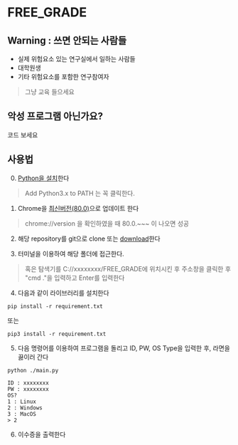 FREE_GRADE
=====================

## Warning : 쓰면 안되는 사람들

* 실제 위험요소 있는 연구실에서 일하는 사람들
* 대학원생
* 기타 위험요소를 포함한 연구참여자
> 그냥 교육 들으세요

## 악성 프로그램 아닌가요?
코드 보세요

## 사용법
0. [Python을 설치](https://www.python.org/ftp/python/3.8.0/python-3.8.0.exe)한다
> Add Python3.x to PATH 는 꼭 클릭한다.

1. Chrome을 [최신버전(80.0)](https://www.google.com/chrome/)으로 업데이트 한다
> chrome://version 을 확인하였을 때 80.0.~~~ 이 나오면 성공

2. 해당 repository를 git으로 clone 또는 [download](https://github.com/PngWnA/FREE_GRADE/archive/master.zip)한다

3. 터미널을 이용하여 해당 폴더에 접근한다.
> 혹은 탐색기를 C://xxxxxxxx/FREE_GRADE에 위치시킨 후 주소창을 클릭한 후 "cmd ."을 입력하고 Enter를 입력한다

4. 다음과 같이 라이브러리를 설치한다

```pip install -r requirement.txt```

또는

```pip3 install -r requirement.txt```

5. 다음 명령어를 이용하여 프로그램을 돌리고 ID, PW, OS Type을 입력한 후, 라면을 끓이러 간다

```python ./main.py```

```
ID : xxxxxxxx
PW : xxxxxxxx
OS?
1 : Linux
2 : Windows
3 : MacOS
> 2
```

6. 이수증을 출력한다
